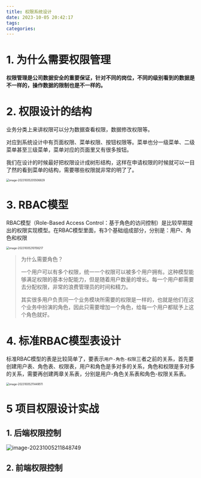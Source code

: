 ```yaml
---
title: 权限系统设计
date: 2023-10-05 20:42:17
tags:
categories: 
---
```


# 1. 为什么需要权限管理

**权限管理是公司数据安全的重要保证，针对不同的岗位，不同的级别看到的数据是不一样的，操作数据的限制也是不一样的。**

# 2. 权限设计的结构

业务分类上来讲权限可以分为数据查看权限，数据修改权限等。

对应到系统设计中有页面权限、菜单权限、按钮权限等。菜单也分一级菜单、二级菜单甚至三级菜单，菜单对应的页面里又有很多按钮。

我们在设计的时候最好把权限设计成树形结构，这样在申请权限的时候就可以一目了然的看到菜单的结构，需要哪些权限就非常的明了了。

<img src="https://panyuro.oss-cn-beijing.aliyuncs.com/image-20231005205506829.png" alt="image-20231005205506829" style="zoom:50%;" />

# 3. **RBAC模型**

RBAC模型（Role-Based Access Control：基于角色的访问控制）是比较早期提出的权限实现模型。在RBAC模型里面，有3个基础组成部分，分别是：用户、角色和权限

<img src="https://panyuro.oss-cn-beijing.aliyuncs.com/image-20231005210158217.png" alt="image-20231005210158217" style="zoom:50%;" />

> 为什么需要角色？
>
> ​       一个用户可以有多个权限，统一一个权限可以被多个用户拥有。这种模型能够满足权限的基本分配能力，但是随着用户数量的增长。每一个用户都需要去分配权限，非常的浪费管理员的时间和精力。
>
> ​      其实很多用户负责同一个业务模块所需要的权限是一样的，也就是他们在这个业务中扮演的角色，因此只需要增加一个角色，给每一个用户都赋予上这个角色就好。



# 4. 标准RBAC模型表设计

标准RBAC模型的表是比较简单了，要表示`用户-角色-权限`三者之前的关系，首先要创建用户表、角色表、权限表，用户和角色是多对多的关系，角色和权限是多对多的关系，需要再创建两章关系表，分别是用户-角色关系表和角色-权限关系表。

<img src="https://panyuro.oss-cn-beijing.aliyuncs.com/image-20231005211449511.png" alt="image-20231005211449511" style="zoom:50%;" />

# 5 项目权限设计实战

## 1. 后端权限控制

![image-20231005211848749](https://panyuro.oss-cn-beijing.aliyuncs.com/image-20231005211848749.png)

## 2. 前端权限控制

